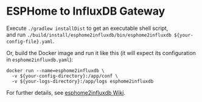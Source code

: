 # ESPHome to InfluxDB Gateway

Execute `./gradlew installDist` to get an executable shell script,  
and run `./build/install/esphome2influxdb/bin/esphome2influxdb ${your-config-file}.yaml`.

Or, build the Docker image and run it like this (it will expect its configuration in `esphome2influxdb.yaml`):  
```
docker run --name=esphome2influxdb \
  -v ${your-config-directory}:/app/conf \
  -v ${your-logs-directory}:/app/logs esphome2influxdb
```

For further details, see [esphome2influxdb Wiki](https://github.com/home-climate-control/esphome2influxdb/wiki).
